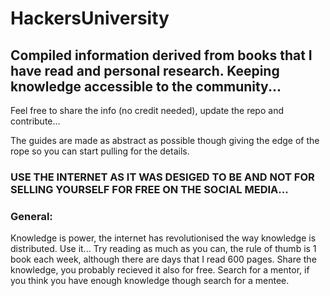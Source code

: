 # HackersUniversity
## Compiled information derived from books that I have read and personal research. Keeping knowledge accessible to the community...

Feel free to share the info (no credit needed), update the repo and contribute...

The guides are made as abstract as possible though giving the edge of the rope so you can start pulling for the details.

### USE THE INTERNET AS IT WAS DESIGED TO BE AND NOT FOR SELLING YOURSELF FOR FREE ON THE SOCIAL MEDIA...

### General:

Knowledge is power, the internet has revolutionised the way knowledge is distributed. Use it...
Try reading as much as you can, the rule of thumb is 1 book each week, although there are days that I read 600 pages.
Share the knowledge, you probably recieved it also for free.
Search for a mentor, if you think you have enough knowledge though search for a mentee.
